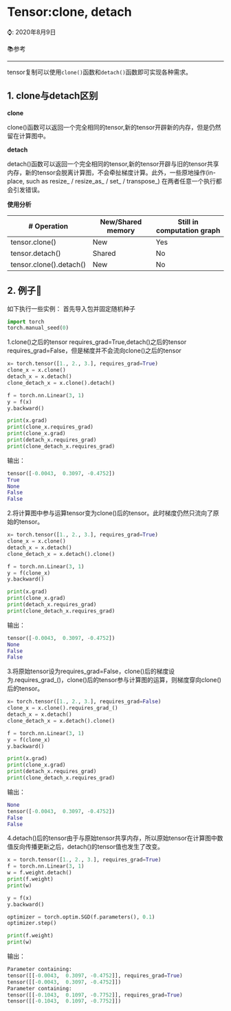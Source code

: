 # Tensor:clone, detach

⌚️: 2020年8月9日

📚参考

---

tensor复制可以使用`clone()`函数和`detach()`函数即可实现各种需求。

## 1. clone与detach区别

**clone**

clone()函数可以返回一个完全相同的tensor,新的tensor开辟新的内存，但是仍然留在计算图中。

**detach**

detach()函数可以返回一个完全相同的tensor,新的tensor开辟与旧的tensor共享内存，新的tensor会脱离计算图，不会牵扯梯度计算。此外，一些原地操作(in-place, such as resize_ / resize_as_ / set_ / transpose_) 在两者任意一个执行都会引发错误。

**使用分析**

| # Operation             | New/Shared memory | Still in computation graph |
| ----------------------- | ----------------- | -------------------------- |
| tensor.clone()          | New               | Yes                        |
| tensor.detach()         | Shared            | No                         |
| tensor.clone().detach() | New               | No                         |

## 2. 例子🌰

如下执行一些实例：
首先导入包并固定随机种子

```python
import torch
torch.manual_seed(0)
```



1.clone()之后的tensor requires_grad=True,detach()之后的tensor requires_grad=False，但是梯度并不会流向clone()之后的tensor

```python
x= torch.tensor([1., 2., 3.], requires_grad=True)
clone_x = x.clone()
detach_x = x.detach()
clone_detach_x = x.clone().detach()

f = torch.nn.Linear(3, 1)
y = f(x)
y.backward()

print(x.grad)
print(clone_x.requires_grad)
print(clone_x.grad)
print(detach_x.requires_grad)
print(clone_detach_x.requires_grad)
```

输出：

```python
tensor([-0.0043,  0.3097, -0.4752])
True
None
False
False
```



2.将计算图中参与运算tensor变为clone()后的tensor。此时梯度仍然只流向了原始的tensor。

```python
x= torch.tensor([1., 2., 3.], requires_grad=True)
clone_x = x.clone()
detach_x = x.detach()
clone_detach_x = x.detach().clone()

f = torch.nn.Linear(3, 1)
y = f(clone_x)
y.backward()

print(x.grad)
print(clone_x.grad)
print(detach_x.requires_grad)
print(clone_detach_x.requires_grad)
```

输出：

```python
tensor([-0.0043,  0.3097, -0.4752])
None
False
False
```



3.将原始tensor设为requires_grad=False，clone()后的梯度设为.requires_grad_()，clone()后的tensor参与计算图的运算，则梯度穿向clone()后的tensor。

```python
x= torch.tensor([1., 2., 3.], requires_grad=False)
clone_x = x.clone().requires_grad_()
detach_x = x.detach()
clone_detach_x = x.detach().clone()

f = torch.nn.Linear(3, 1)
y = f(clone_x)
y.backward()

print(x.grad)
print(clone_x.grad)
print(detach_x.requires_grad)
print(clone_detach_x.requires_grad)
```

输出：

```python
None
tensor([-0.0043,  0.3097, -0.4752])
False
False
```



4.detach()后的tensor由于与原始tensor共享内存，所以原始tensor在计算图中数值反向传播更新之后，detach()的tensor值也发生了改变。

```python
x = torch.tensor([1., 2., 3.], requires_grad=True)
f = torch.nn.Linear(3, 1)
w = f.weight.detach()
print(f.weight)
print(w)

y = f(x)
y.backward()

optimizer = torch.optim.SGD(f.parameters(), 0.1)
optimizer.step()

print(f.weight)
print(w)
```

输出：

```python
Parameter containing:
tensor([[-0.0043,  0.3097, -0.4752]], requires_grad=True)
tensor([[-0.0043,  0.3097, -0.4752]])
Parameter containing:
tensor([[-0.1043,  0.1097, -0.7752]], requires_grad=True)
tensor([[-0.1043,  0.1097, -0.7752]])
```